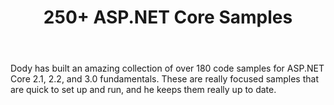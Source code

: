 ﻿---
type: tutorial
id: 250-aspnet-core-samples
title: 250+ ASP.NET Core Samples
repo: dodyg/practical-aspnetcore
link: https://github.com/dodyg/practical-aspnetcore
---

Dody has built an amazing collection of over 180 code samples for ASP.NET Core 2.1, 2.2, and 3.0 fundamentals. These are really focused samples that are quick to set up and run, and he keeps them really up to date.